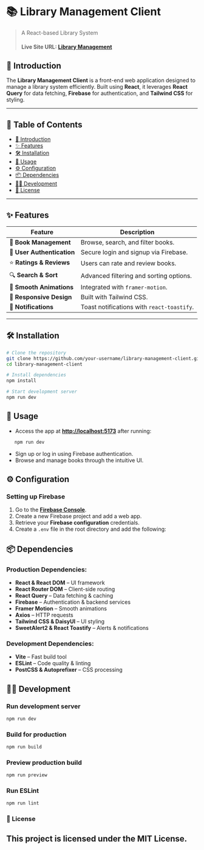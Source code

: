 # 📚 Library Management Client

> A React-based Library System
>
> #### Live Site URL: [Library Management ](https://edushelf-d96f2.web.app/)

## 📖 Introduction

The **Library Management Client** is a front-end web application designed to manage a library system efficiently. Built using **React**, it leverages **React Query** for data fetching, **Firebase** for authentication, and **Tailwind CSS** for styling.

---

## 📌 Table of Contents

- [📖 Introduction](#-introduction)
- [✨ Features](#-features)
- [🛠 Installation](#-installation)
- [🚀 Usage](#-usage)
- [⚙️ Configuration](#-configuration)
- [📦 Dependencies](#-dependencies)
- [👨‍💻 Development](#-development)
- [📜 License](#-license)

---

## ✨ Features

| Feature                    | Description                                |
| -------------------------- | ------------------------------------------ |
| 📖 **Book Management**     | Browse, search, and filter books.          |
| 👤 **User Authentication** | Secure login and signup via Firebase.      |
| ⭐ **Ratings & Reviews**   | Users can rate and review books.           |
| 🔍 **Search & Sort**       | Advanced filtering and sorting options.    |
| 🌟 **Smooth Animations**   | Integrated with `framer-motion`.           |
| 📱 **Responsive Design**   | Built with Tailwind CSS.                   |
| 🔔 **Notifications**       | Toast notifications with `react-toastify`. |

---

## 🛠 Installation

```sh
# Clone the repository
git clone https://github.com/your-username/library-management-client.git
cd library-management-client

# Install dependencies
npm install

# Start development server
npm run dev
```

## 🚀 Usage

- Access the app at **[http://localhost:5173](http://localhost:5173)** after running:

```sh
   npm run dev
```

- Sign up or log in using Firebase authentication.
- Browse and manage books through the intuitive UI.

## ⚙️ Configuration

### **Setting up Firebase**

1. Go to the **[Firebase Console](https://console.firebase.google.com/)**.
2. Create a new Firebase project and add a web app.
3. Retrieve your **Firebase configuration** credentials.
4. Create a `.env` file in the root directory and add the following:

## 📦 Dependencies

### **Production Dependencies:**

- **React & React DOM** – UI framework
- **React Router DOM** – Client-side routing
- **React Query** – Data fetching & caching
- **Firebase** – Authentication & backend services
- **Framer Motion** – Smooth animations
- **Axios** – HTTP requests
- **Tailwind CSS & DaisyUI** – UI styling
- **SweetAlert2 & React Toastify** – Alerts & notifications

### **Development Dependencies:**

- **Vite** – Fast build tool
- **ESLint** – Code quality & linting
- **PostCSS & Autoprefixer** – CSS processing

## 👨‍💻 Development

### Run development server

```sh
npm run dev
```

### Build for production

```sh
npm run build
```

### Preview production build

```sh
npm run preview
```

### Run ESLint

```sh
npm run lint
```

### 📜 License

## This project is licensed under the MIT License.

